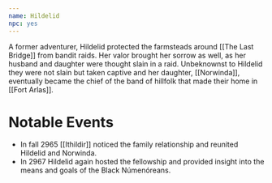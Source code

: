 ```yaml
---
name: Hildelid
npc: yes
---
```


A former adventurer, Hildelid protected the farmsteads around [[The Last Bridge]] from bandit raids. Her valor brought her sorrow as well, as her husband and daughter were thought slain in a raid. Unbeknownst to Hildelid they were not slain but taken captive and her daughter, [[Norwinda]], eventually became the chief of the band of hillfolk that made their home in [[Fort Arlas]].

# Notable Events

* In fall 2965 [[Ithildir]] noticed the family relationship and reunited Hildelid and Norwinda.
* In 2967 Hildelid again hosted the fellowship and provided insight into the means and goals of the Black Númenóreans.